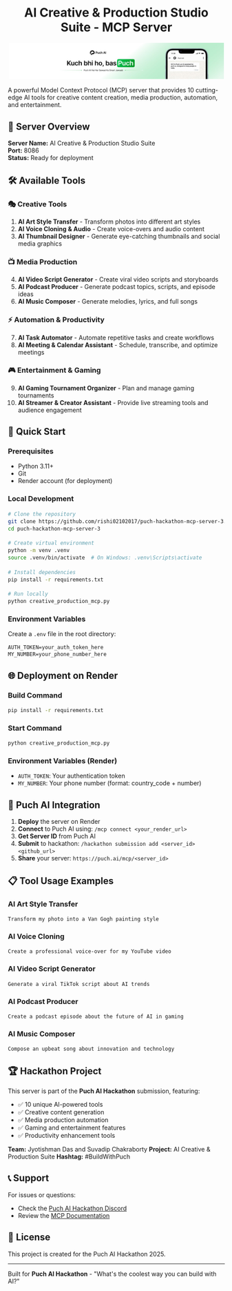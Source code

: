 <h1 align="center"> AI Creative & Production Studio Suite - MCP Server</h1>

<p align="center">
  <img src="puch_ai_banner.jpeg" alt="Banner image" width="500"/>
</p>

A powerful Model Context Protocol (MCP) server that provides 10 cutting-edge AI tools for creative content creation, media production, automation, and entertainment.

## 🎨 **Server Overview**

**Server Name:** AI Creative & Production Studio Suite  
**Port:** 8086  
**Status:** Ready for deployment

## 🛠️ **Available Tools**

### 🎭 **Creative Tools**
1. **AI Art Style Transfer** - Transform photos into different art styles
2. **AI Voice Cloning & Audio** - Create voice-overs and audio content
3. **AI Thumbnail Designer** - Generate eye-catching thumbnails and social media graphics

### 📺 **Media Production**
4. **AI Video Script Generator** - Create viral video scripts and storyboards
5. **AI Podcast Producer** - Generate podcast topics, scripts, and episode ideas
6. **AI Music Composer** - Generate melodies, lyrics, and full songs

### ⚡ **Automation & Productivity**
7. **AI Task Automator** - Automate repetitive tasks and create workflows
8. **AI Meeting & Calendar Assistant** - Schedule, transcribe, and optimize meetings

### 🎮 **Entertainment & Gaming**
9. **AI Gaming Tournament Organizer** - Plan and manage gaming tournaments
10. **AI Streamer & Creator Assistant** - Provide live streaming tools and audience engagement

## 🚀 **Quick Start**

### Prerequisites
- Python 3.11+
- Git
- Render account (for deployment)

### Local Development
```bash
# Clone the repository
git clone https://github.com/rishi02102017/puch-hackathon-mcp-server-3.git
cd puch-hackathon-mcp-server-3

# Create virtual environment
python -m venv .venv
source .venv/bin/activate  # On Windows: .venv\Scripts\activate

# Install dependencies
pip install -r requirements.txt

# Run locally
python creative_production_mcp.py
```

### Environment Variables
Create a `.env` file in the root directory:
```env
AUTH_TOKEN=your_auth_token_here
MY_NUMBER=your_phone_number_here
```

## 🌐 **Deployment on Render**

### Build Command
```bash
pip install -r requirements.txt
```

### Start Command
```bash
python creative_production_mcp.py
```

### Environment Variables (Render)
- `AUTH_TOKEN`: Your authentication token
- `MY_NUMBER`: Your phone number (format: country_code + number)

## 🔗 **Puch AI Integration**

1. **Deploy** the server on Render
2. **Connect** to Puch AI using: `/mcp connect <your_render_url>`
3. **Get Server ID** from Puch AI
4. **Submit** to hackathon: `/hackathon submission add <server_id> <github_url>`
5. **Share** your server: `https://puch.ai/mcp/<server_id>`

## 📋 **Tool Usage Examples**

### AI Art Style Transfer
```
Transform my photo into a Van Gogh painting style
```

### AI Voice Cloning
```
Create a professional voice-over for my YouTube video
```

### AI Video Script Generator
```
Generate a viral TikTok script about AI trends
```

### AI Podcast Producer
```
Create a podcast episode about the future of AI in gaming
```

### AI Music Composer
```
Compose an upbeat song about innovation and technology
```

## 🏆 **Hackathon Project**

This server is part of the **Puch AI Hackathon** submission, featuring:
- ✅ 10 unique AI-powered tools
- ✅ Creative content generation
- ✅ Media production automation
- ✅ Gaming and entertainment features
- ✅ Productivity enhancement tools


**Team:** Jyotishman Das and Suvadip Chakraborty
**Project:** AI Creative & Production Suite
**Hashtag:** #BuildWithPuch

## 📞 **Support**

For issues or questions:
- Check the [Puch AI Hackathon Discord](https://discord.gg/puch-ai)
- Review the [MCP Documentation](https://modelcontextprotocol.io/)

## 📄 **License**

This project is created for the Puch AI Hackathon 2025.

---

Built for **Puch AI Hackathon** - "What's the coolest way you can build with AI?"
